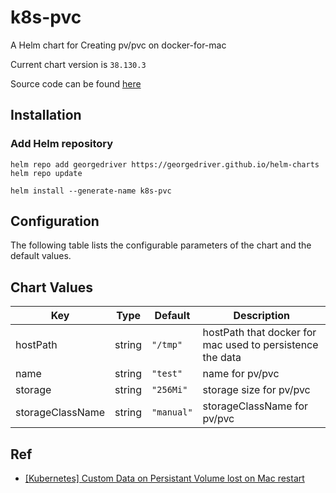 k8s-pvc
=======
A Helm chart for Creating pv/pvc on docker-for-mac

Current chart version is `38.130.3`

Source code can be found [here](https://github.com/georgedriver/helm-charts)

## Installation

### Add Helm repository

```shell
helm repo add georgedriver https://georgedriver.github.io/helm-charts
helm repo update
```

```shell
helm install --generate-name k8s-pvc
```

## Configuration

The following table lists the configurable parameters of the chart and the default values.

## Chart Values

| Key | Type | Default | Description |
|-----|------|---------|-------------|
| hostPath | string | `"/tmp"` | hostPath that docker for mac used to persistence the data |
| name | string | `"test"` | name for pv/pvc |
| storage | string | `"256Mi"` | storage size for pv/pvc |
| storageClassName | string | `"manual"` | storageClassName for pv/pvc |

## Ref

- [[Kubernetes] Custom Data on Persistant Volume lost on Mac restart](https://github.com/docker/for-mac/issues/4019#issuecomment-575579113)
